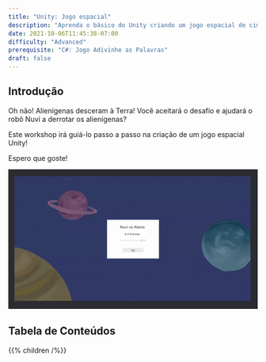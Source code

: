 ```yaml
---
title: "Unity: Jogo espacial"
description: "Aprenda o básico do Unity criando um jogo espacial de cima à baixo"
date: 2021-10-06T11:45:38-07:00
difficulty: "Advanced"
prerequisite: "C#: Jogo Adivinhe as Palavras"
draft: false
---
```


## Introdução

Oh não! Alienígenas desceram à Terra! Você aceitará o desafio e ajudará o robô Nuvi a derrotar os alienígenas?

Este workshop irá guiá-lo passo a passo na criação de um jogo espacial Unity!

Espero que goste!

![Sample of a working game](./img/unity_game.gif)

## Tabela de Conteúdos

{{% children /%}}
